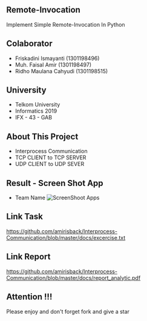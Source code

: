 ## Remote-Invocation
Implement Simple Remote-Invocation In Python

## Colaborator
- Friskadini Ismayanti (1301198496)
- Muh. Faisal Amir  (1301198497)
- Ridho Maulana Cahyudi  (1301198515)

## University
- Telkom University
- Informatics 2019
- IFX - 43 - GAB

## About This Project
- Interprocess Communication
- TCP CLIENT to TCP SERVER
- UDP CLIENT to UDP SEVER

## Result - Screen Shot App
- Team Name
![ScreenShoot Apps](docs/image/team_name.png?raw=true)

## Link Task
https://github.com/amirisback/Interprocess-Communication/blob/master/docs/excercise.txt

## Link Report
https://github.com/amirisback/Interprocess-Communication/blob/master/docs/report_analytic.pdf

## Attention !!!
Please enjoy and don't forget fork and give a star
